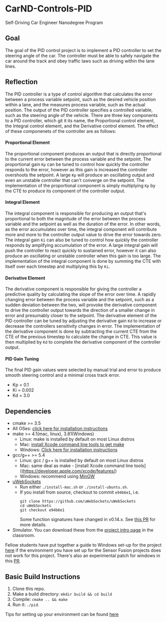 # CarND-Controls-PID
Self-Driving Car Engineer Nanodegree Program

## Goal

The goal of the PID control project is to implement a PID controller to set the steering angle of the car. The controller must be able to safely navigate the car around the track and obey traffic laws such as driving within the lane lines.

## Reflection

The PID controller is a type of control algorithm that calculates the error between a process variable setpoint, such as the desired vehicle position within a lane, and the measures process variable, such as the actual position. The output of the PID controller specifies a controlled variable, such as the steering angle of the vehicle. There are three key components to a PID controller, which git it its name, the Proportional control element, the Integral control element, and the Derivative control element. The effect of these componenets of the controller are as follows:

#### Proportional Element

The proportional component produces an output that is directly proportional to the current error between the process variable and the setpoint. The proportional gain `Kp` can be tuned to control how quickly the controller responds to the error, however as this gain is increased the controller overshoots the setpoint. A large `Kp` will produce an oscillating output and even an unstable controller that can't converge on the setpoint. The implementation of the proportional component is simply multiplying `Kp` by the CTE to produce its component of the controller output.

#### Integral Element

The integral component is responsible for producing an output that's proportional to both the magnitude of the error between the process variable and the setpoint as well as the duration of the error. In other words, as the error accumulates over time, the integral component will contribute more and more to the controller output value to drive the error towards zero. The integral gain `Ki` can also be tuned to control how quickly the controller responds by amplifying accumulation of the error. A large integral gain will push the controller to react quickly to sustained error, however it can also produce an oscillating or unstable controller when this gain is too large. The implementation of the integral component is done by summing the CTE with itself over each timestep and multiplying this by `Ki`. 

#### Derivative Element

The derivative component is responsible for giving the controller a predictive quality by calculating the slope of the error over time. A rapidly changing error between the process variable and the setpoint, such as a sudden deviation between the two, will provoke the derivative component to drive the controller output towards the direction of a smaller change in error and presumably closer to the setpoint. The derivative element of the PID controller can be tuned by adjusting the derivative gain `Kd` to increase or decrease the controllers sensitivity changes in error. The implementation of the derivative component is done by subtracting the current CTE from the CTE of the previous timestep to calculate the change in CTE. This value is then multiplied by `Kd` to complete the derivative component of the controller output.

#### PID Gain Tuning

The final PID gain values were selected by manual trial and error to produce smooth steering control and a minimal cross track error.
- Kp = 0.1
- Ki = 0.002
- Kd = 3.0

## Dependencies

* cmake >= 3.5
 * All OSes: [click here for installation instructions](https://cmake.org/install/)
* make >= 4.1(mac, linux), 3.81(Windows)
  * Linux: make is installed by default on most Linux distros
  * Mac: [install Xcode command line tools to get make](https://developer.apple.com/xcode/features/)
  * Windows: [Click here for installation instructions](http://gnuwin32.sourceforge.net/packages/make.htm)
* gcc/g++ >= 5.4
  * Linux: gcc / g++ is installed by default on most Linux distros
  * Mac: same deal as make - [install Xcode command line tools]((https://developer.apple.com/xcode/features/)
  * Windows: recommend using [MinGW](http://www.mingw.org/)
* [uWebSockets](https://github.com/uWebSockets/uWebSockets)
  * Run either `./install-mac.sh` or `./install-ubuntu.sh`.
  * If you install from source, checkout to commit `e94b6e1`, i.e.
    ```
    git clone https://github.com/uWebSockets/uWebSockets 
    cd uWebSockets
    git checkout e94b6e1
    ```
    Some function signatures have changed in v0.14.x. See [this PR](https://github.com/udacity/CarND-MPC-Project/pull/3) for more details.
* Simulator. You can download these from the [project intro page](https://github.com/udacity/self-driving-car-sim/releases) in the classroom.

Fellow students have put together a guide to Windows set-up for the project [here](https://s3-us-west-1.amazonaws.com/udacity-selfdrivingcar/files/Kidnapped_Vehicle_Windows_Setup.pdf) if the environment you have set up for the Sensor Fusion projects does not work for this project. There's also an experimental patch for windows in this [PR](https://github.com/udacity/CarND-PID-Control-Project/pull/3).

## Basic Build Instructions

1. Clone this repo.
2. Make a build directory: `mkdir build && cd build`
3. Compile: `cmake .. && make`
4. Run it: `./pid`. 

Tips for setting up your environment can be found [here](https://classroom.udacity.com/nanodegrees/nd013/parts/40f38239-66b6-46ec-ae68-03afd8a601c8/modules/0949fca6-b379-42af-a919-ee50aa304e6a/lessons/f758c44c-5e40-4e01-93b5-1a82aa4e044f/concepts/23d376c7-0195-4276-bdf0-e02f1f3c665d)